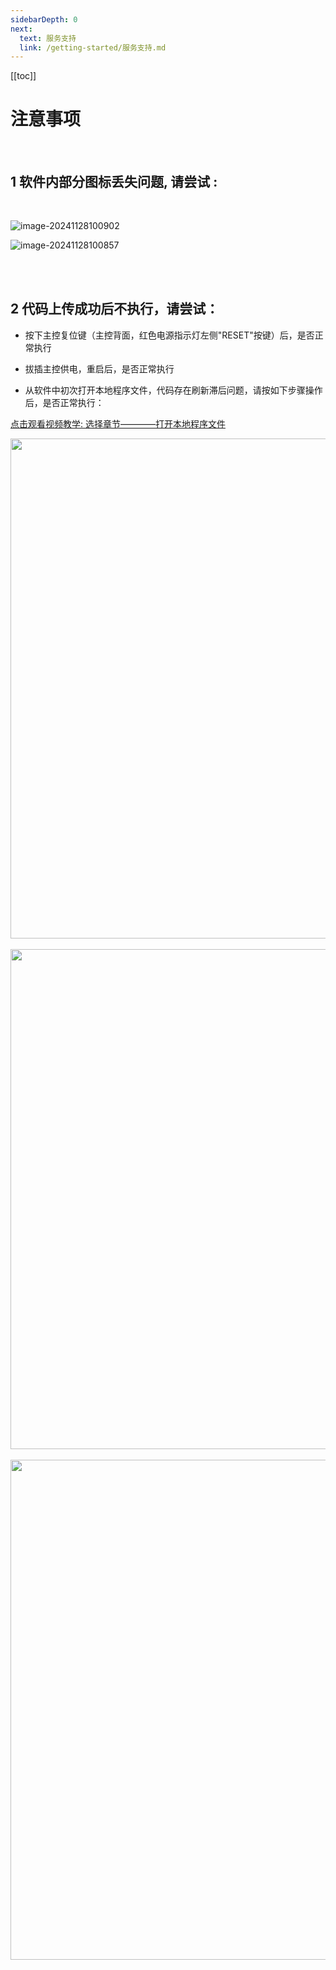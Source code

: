```yaml
---
sidebarDepth: 0
next:
  text: 服务支持
  link: /getting-started/服务支持.md
---
```


[[toc]]

# 注意事项

<br>

## 1 软件内部分图标丢失问题, 请尝试 :
 <br>

![image-20241128100902](/images/docimg/getting-started.assets/20241128100902.png)

![image-20241128100857](/images/docimg/getting-started.assets/20241128100857.png)

<br>
<br>

## 2 代码上传成功后不执行，请尝试：
- 按下主控复位键（主控背面，红色电源指示灯左侧"RESET"按键）后，是否正常执行

- 拔插主控供电，重启后，是否正常执行

- 从软件中初次打开本地程序文件，代码存在刷新滞后问题，请按如下步骤操作后，是否正常执行：

<a href="https://www.bilibili.com/video/BV1rpziY3E2J/?spm_id_from=333.1007.top_right_bar_window_dynamic.content.click&vd_source=d34a80bae9d64a0c5a0716bd47877802" target="_blank">点击观看视频教学: 选择章节————打开本地程序文件</a>
<br>

<img src="/images/docimg/getting-started.assets/Snipaste_2024-12-10_14-45-13.png" width=800>
<br>
<br>
<img src="/images/docimg/getting-started.assets/Snipaste_2024-12-10_14-51-25.png" width=800>
<br>
<br>
<img src="/images/docimg/getting-started.assets/Snipaste_2024-12-10_14-55-22.png" width=800>

<br>
<br>

